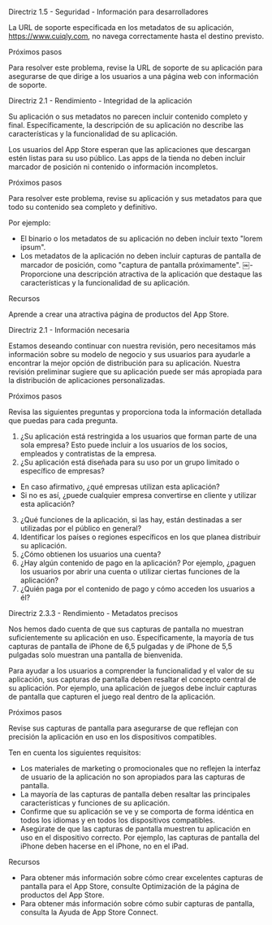Directriz 1.5 - Seguridad - Información para desarrolladores



La URL de soporte especificada en los metadatos de su aplicación, https://www.cuiqly.com, no navega correctamente hasta el destino previsto.

Próximos pasos

Para resolver este problema, revise la URL de soporte de su aplicación para asegurarse de que dirige a los usuarios a una página web con información de soporte.

Directriz 2.1 - Rendimiento - Integridad de la aplicación



Su aplicación o sus metadatos no parecen incluir contenido completo y final. Específicamente, la descripción de su aplicación no describe las características y la funcionalidad de su aplicación.

Los usuarios del App Store esperan que las aplicaciones que descargan estén listas para su uso público. Las apps de la tienda no deben incluir marcador de posición ni contenido o información incompletos.

Próximos pasos

Para resolver este problema, revise su aplicación y sus metadatos para que todo su contenido sea completo y definitivo.

Por ejemplo:

- El binario o los metadatos de su aplicación no deben incluir texto "lorem ipsum".
- Los metadatos de la aplicación no deben incluir capturas de pantalla de marcador de posición, como "captura de pantalla próximamente".
￼- Proporcione una descripción atractiva de la aplicación que destaque las características y la funcionalidad de su aplicación.

Recursos 

Aprende a crear una atractiva página de productos del App Store.



Directriz 2.1 - Información necesaria



Estamos deseando continuar con nuestra revisión, pero necesitamos más información sobre su modelo de negocio y sus usuarios para ayudarle a encontrar la mejor opción de distribución para su aplicación. Nuestra revisión preliminar sugiere que su aplicación puede ser más apropiada para la distribución de aplicaciones personalizadas.

Próximos pasos

Revisa las siguientes preguntas y proporciona toda la información detallada que puedas para cada pregunta.

1. ¿Su aplicación está restringida a los usuarios que forman parte de una sola empresa? Esto puede incluir a los usuarios de los socios, empleados y contratistas de la empresa.
2. ¿Su aplicación está diseñada para su uso por un grupo limitado o específico de empresas?
- En caso afirmativo, ¿qué empresas utilizan esta aplicación?
- Si no es así, ¿puede cualquier empresa convertirse en cliente y utilizar esta aplicación?
3. ¿Qué funciones de la aplicación, si las hay, están destinadas a ser utilizadas por el público en general?
4. Identificar los países o regiones específicos en los que planea distribuir su aplicación.
5. ¿Cómo obtienen los usuarios una cuenta?
6. ¿Hay algún contenido de pago en la aplicación? Por ejemplo, ¿paguen los usuarios por abrir una cuenta o utilizar ciertas funciones de la aplicación?
7. ¿Quién paga por el contenido de pago y cómo acceden los usuarios a él?

Directriz 2.3.3 - Rendimiento - Metadatos precisos



Nos hemos dado cuenta de que sus capturas de pantalla no muestran suficientemente su aplicación en uso. Específicamente, la mayoría de tus capturas de pantalla de iPhone de 6,5 pulgadas y de iPhone de 5,5 pulgadas solo muestran una pantalla de bienvenida.

Para ayudar a los usuarios a comprender la funcionalidad y el valor de su aplicación, sus capturas de pantalla deben resaltar el concepto central de su aplicación. Por ejemplo, una aplicación de juegos debe incluir capturas de pantalla que capturen el juego real dentro de la aplicación.

Próximos pasos

Revise sus capturas de pantalla para asegurarse de que reflejan con precisión la aplicación en uso en los dispositivos compatibles.

Ten en cuenta los siguientes requisitos:

- Los materiales de marketing o promocionales que no reflejen la interfaz de usuario de la aplicación no son apropiados para las capturas de pantalla.
- La mayoría de las capturas de pantalla deben resaltar las principales características y funciones de su aplicación.
- Confirme que su aplicación se ve y se comporta de forma idéntica en todos los idiomas y en todos los dispositivos compatibles.
- Asegúrate de que las capturas de pantalla muestren tu aplicación en uso en el dispositivo correcto. Por ejemplo, las capturas de pantalla del iPhone deben hacerse en el iPhone, no en el iPad.

Recursos

- Para obtener más información sobre cómo crear excelentes capturas de pantalla para el App Store, consulte Optimización de la página de productos del App Store.
- Para obtener más información sobre cómo subir capturas de pantalla, consulta la Ayuda de App Store Connect.

